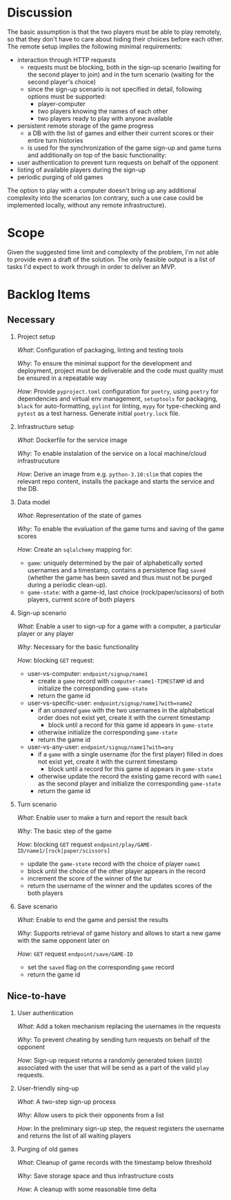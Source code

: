 # Discussion

The basic assumption is that the two players must be able to play remotely, so that they don't have to care about hiding their choices before each other.
The remote setup implies the following minimal requirements:
* interaction through HTTP requests
  * requests must be blocking, both in the sign-up scenario (waiting for the second player to join) and in the turn scenario (waiting for the second player's choice)
  * since the sign-up scenario is not specified in detail, following options must be supported:
    * player-computer
    * two players knowing the names of each other
    * two players ready to play with anyone available
* persistent remote storage of the game progress
  * a DB with the list of games and either their current scores or their entire turn histories
  * is used for the synchronization of the game sign-up and game turns
and additionally on top of the basic functionality:
* user authentication to prevent turn requests on behalf of the opponent
* listing of available players during the sign-up
* periodic purging of old games

The option to play with a computer doesn't bring up any additional complexity into the scenarios (on contrary, such a use case could be implemented locally, without any remote infrastructure).

# Scope

Given the suggested time limit and complexity of the problem, I'm not able to provide even a draft of the solution.
The only feasible output is a list of tasks I'd expect to work through in order to deliver an MVP.

# Backlog Items

## Necessary
1. Project setup

   *What*: Configuration of packaging, linting and testing tools

   *Why*: To ensure the minimal support for the development and deployment, project must be deliverable and the code must quality must be ensured in a repeatable way

   *How*: Provide `pyproject.toml` configuration for `poetry`, using `poetry` for dependencies and virtual env management, `setuptools` for packaging, `black` for auto-formatting, `pylint` for linting, `mypy` for type-checking and `pytest` as a test harness.
   Generate initial `poetry.lock` file.

2. Infrastructure setup

   *What*: Dockerfile for the service image 

   *Why*: To enable instalation of the service on a local machine/cloud infrastrucuture

   *How*: Derive an image from e.g. `python-3.10:slim` that copies the relevant repo content, installs the package and starts the service and the DB.

3. Data model

   *What*: Representation of the state of games

   *Why*: To enable the evaluation of the game turns and saving of the game scores

   *How*: Create an `sqlalchemy` mapping for:
   * `game`: uniquely determined by the pair of alphabetically sorted usernames and a timestamp, contains a persistence flag `saved` (whether the game has been saved and thus must not be purged during a periodic clean-up).
   * `game-state`: with a game-id, last choice (rock/paper/scissors) of both players, current score of both players

4. Sign-up scenario

   *What*: Enable a user to sign-up for a game with a computer, a particular player or any player

   *Why*: Necessary for the basic functionality

   *How*: blocking `GET` request:
   * user-vs-computer: `endpoint/signup/name1`
     * create a `game` record with `computer-name1-TIMESTAMP` id and initialize the corresponding `game-state` 
     * return the game id
   * user-vs-specific-user: `endpoint/signup/name1?with=name2`
     * if an *unsaved* `game` with the two usernames in the alphabetical order does not exist yet, create it with the current timestamp
       * block until a record for this game id appears in `game-state`
     * otherwise initialize the corresponding `game-state`
     * return the game id
   * user-vs-any-user: `endpoint/signup/name1?with=any`
     * if a `game` with a single username (for the first player) filled in does not exist yet, create it with the current timestamp
       * block until a record for this game id appears in `game-state`
     * otherwise update the record the existing game record with `name1` as the second player and initialize the corresponding `game-state`
     * return the game id

5. Turn scenario

   *What*: Enable user to make a turn and report the result back

   *Why*: The basic step of the game

   *How*: blocking `GET` request `endpoint/play/GAME-ID/name1/[rock|paper/scissors]`
   * update the `game-state` record with the choice of player `name1`
   * block until the choice of the other player appears in the record
   * increment the score of the winner of the tur
   * return the username of the winner and the updates scores of the both players

6. Save scenario

   *What*: Enable to end the game and persist the results

   *Why*: Supports retrieval of game history and allows to start a new game with the same opponent later on 

   *How*: `GET` request `endpoint/save/GAME-ID`
   * set the `saved` flag on the corresponding `game` record
   * return the game id 

## Nice-to-have
1. User authentication

   *What*: Add a token mechanism replacing the usernames in the requests

   *Why*: To prevent cheating by sending turn requests on behalf of the opponent

   *How*: Sign-up request returns a randomly generated token (`UUID`) associated with the user that will be send as a part of the valid `play` requests.

2. User-friendly sing-up

   *What*: A two-step sign-up process

   *Why*: Allow users to pick their opponents from a list

   *How*: In the preliminary sign-up step, the request registers the username and returns the list of all waiting players 

3. Purging of old games

   *What*: Cleanup of game records with the timestamp below threshold

   *Why*: Save storage space and thus infrastructure costs 

   *How*: A cleanup with some reasonable time delta